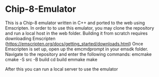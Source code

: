 # Chip-8-Emulator
This is a Chip-8 emulator written in C++ and ported to the web using Emscripten. 
In order to to use this emulator, you may clone the repository and run a local host in the web folder.
Building it from scratch requires downloading Emscripten (https://emscripten.org/docs/getting_started/downloads.html)
Once Emscripten is set up, open up the emcmdprompt in your emsdk folder.
Navigate to the repository and enter the following commands:
emcmake cmake -S src -B build
cd build 
emmake make

After this you can run a local server to use the emulator
